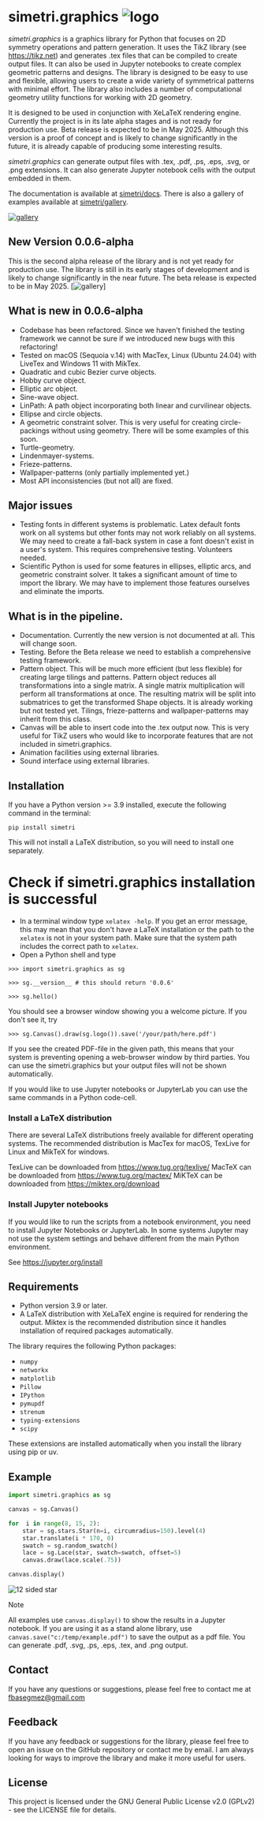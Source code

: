 # simetri.graphics ![logo](/images/logo.svg)
*simetri.graphics* is a graphics library for Python that focuses on 2D symmetry operations and pattern generation. It uses the TikZ library (see https://tikz.net) and generates .tex files that can be compiled to create output files. It can also be used in Jupyter notebooks to create complex geometric patterns and designs. The library is designed to be easy to use and flexible, allowing users to create a wide variety of symmetrical patterns with minimal effort. The library also includes a number of computational geometry utility functions for working with 2D geometry.

It is designed to be used in conjunction with XeLaTeX rendering engine. Currently the project is in its late alpha stages and is not ready for production use. Beta release is expected to be in May 2025. Although this version is a proof of concept and is likely to change significantly in the future, it is already capable of producing some interesting results.

*simetri.graphics* can generate output files with .tex, .pdf, .ps, .eps, .svg, or .png extensions. It can also generate Jupyter notebook cells with the output embedded in them.

The documentation is available at [simetri/docs](https://github.com/mekanimo/simetri/blob/master/docs/brief_overview.ipynb). There is also a gallery of examples available at [simetri/gallery](https://github.com/mekanimo/simetri/blob/master/gallery.ipynb).

[<img alt="gallery" src="images/gallery.png" />](https://github.com/mekanimo/simetri/blob/master/gallery.ipynb)

## New Version 0.0.6-alpha

This is the second alpha release of the library and is not yet ready for production use. The library is still in its early stages of development and is likely to change significantly in the near future. The beta release is expected to be in May 2025.
[<img alt="gallery" src="images/img_grid2.png" />]
## What is new in 0.0.6-alpha
- Codebase has been refactored. Since we haven't finished the testing framework we cannot be sure if we introduced new bugs with this refactoring!
- Tested on macOS (Sequoia v.14) with MacTex, Linux (Ubuntu 24.04) with LiveTex and Windows 11 with MikTex.
- Quadratic and cubic Bezier curve objects.
- Hobby curve object.
- Elliptic arc object.
- Sine-wave object.
- LinPath: A path object incorporating both linear and curvilinear objects.
- Ellipse and circle objects.
- A geometric constraint solver. This is very useful for creating circle-packings without using geometry. There will be some examples of this soon.
- Turtle-geometry.
- Lindenmayer-systems.
- Frieze-patterns.
- Wallpaper-patterns (only partially implemented yet.)
- Most API inconsistencies (but not all) are fixed.

## Major issues

- Testing fonts in different systems is problematic. Latex default fonts work on all systems but other fonts may not work reliably on all systems. We may need to create a fall-back system in case a font doesn't exist in a user's system. This requires comprehensive testing. Volunteers needed.
- Scientific Python is used for some features in ellipses, elliptic arcs, and geometric constraint solver. It takes a significant amount of time to import the library. We may have to implement those features ourselves and eliminate the imports.

## What is in the pipeline.

- Documentation. Currently the new version is not documented at all. This will change soon.
- Testing. Before the Beta release we need to establish a comprehensive testing framework.
- Pattern object. This will be much more efficient (but less flexible) for creating large tilings and patterns. Pattern object reduces all transformations into a single matrix. A single matrix multiplication will perform all transformations at once. The resulting matrix will be split into submatrices to get the transformed Shape objects. It is already working but not tested yet. Tilings, frieze-patterns and wallpaper-patterns may inherit from this class.
- Canvas will be able to insert code into the .tex output now. This is very useful for TikZ users who would like to incorporate features that are not included in simetri.graphics.
- Animation facilities using external libraries.
- Sound interface using external libraries.

## Installation
If you have a Python version >= 3.9 installed, execute the following command in the terminal:

```pip install simetri```

This will not install a LaTeX distribution, so you will need to install one separately.

# Check if simetri.graphics installation is successful

- In a terminal window type ```xelatex -help```. If you get an error message, this may mean that you don't have a LaTeX installation or the path to the ```xelatex``` is not in your system path. Make sure that the system path includes the correct path to ```xelatex```.
- Open a Python shell and type

```>>> import simetri.graphics as sg```

```>>> sg.__version__ # this should return '0.0.6'```

```>>> sg.hello()```

You should see a browser window showing you a welcome picture. If you don't see it, try

```>>> sg.Canvas().draw(sg.logo()).save('/your/path/here.pdf')```

If you see the created PDF-file in the given path, this means that your system is preventing opening a web-browser window by third parties. You can use the simetri.graphics but your output files will not be shown automatically.

If you would like to use Jupyter notebooks or JupyterLab you can use the same commands in a Python code-cell.



### Install a LaTeX distribution
There are several LaTeX distributions freely available for different operating systems. The recommended distribution is MacTex for macOS, TexLive for Linux and MikTeX for windows.


TexLive can be downloaded from https://www.tug.org/texlive/
MacTeX can be downloaded from https://www.tug.org/mactex/
MiKTeX can be downloaded from https://miktex.org/download



### Install Jupyter notebooks
If you would like to run the scripts from a notebook environment, you need to install Jupyter Notebooks or JupyterLab. In some systems Jupyter may not use the system settings and behave different from the main Python environment.

See https://jupyter.org/install

## Requirements

- Python version 3.9 or later.
- A LaTeX distribution with XeLaTeX engine is required for rendering the output. Miktex is the recommended distribution since it handles installation of required packages automatically.

The library requires the following Python packages:

- `numpy`
- `networkx`
- `matplotlib`
- `Pillow`
- `IPython`
- `pymupdf`
- `strenum`
- `typing-extensions`
- `scipy`

These extensions are installed automatically when you install the library using pip or uv.

## Example
```python
import simetri.graphics as sg

canvas = sg.Canvas()

for  i in range(8, 15, 2):
    star = sg.stars.Star(n=i, circumradius=150).level(4)
    star.translate(i * 170, 0)
    swatch = sg.random_swatch()
    lace = sg.Lace(star, swatch=swatch, offset=5)
    canvas.draw(lace.scale(.75))

canvas.display()
```
![12 sided star](/images/example.svg)

> [!NOTE]
> All examples use `canvas.display()` to show the results in a Jupyter notebook. If you are using it as a stand alone library, use `canvas.save("c:/temp/example.pdf")` to save the output as a pdf file. You can generate .pdf, .svg, .ps, .eps, .tex, and .png output.

## Contact

If you have any questions or suggestions, please feel free to contact me at [fbasegmez@gmail.com](mailto:fbasegmez@gmail.com)

## Feedback

If you have any feedback or suggestions for the library, please feel free to open an issue on the GitHub repository or contact me by email. I am always looking for ways to improve the library and make it more useful for users.

## License

This project is licensed under the GNU General Public License v2.0 (GPLv2) - see the LICENSE file for details.

